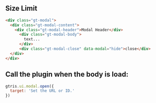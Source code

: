 ## Size Limit

```html
<div class="gt-modal">
  <div class="gt-modal-content">
    <div class="gt-modal-header">Modal Header</div>
      <div class="gt-modal-body">
        text...
      </div>
      <div class="gt-modal-close" data-modal="hide">close</div>
  </div>
</div>
```

## Call the plugin when the body is load:
```javascript
gtris.ui.modal.open({
  target: 'Set the URL or ID.'
})
```

